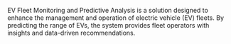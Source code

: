 EV Fleet Monitoring and Predictive Analysis is a solution designed to enhance the management and operation of electric vehicle (EV) fleets. By predicting the range of EVs, the system provides fleet operators with insights and data-driven recommendations.
